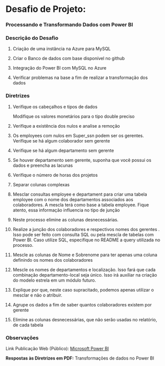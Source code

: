 # Desafio de Projeto:

### Processando e Transformando Dados com Power BI



### Descrição do Desafio

1. Criação de uma instância na Azure para MySQL

2. Criar o Banco de dados com base disponível no github

3. Integração do Power BI com MySQL no Azure

4. Verificar problemas na base a fim de realizar a transformação dos dados
   
   

### Diretrizes

1. Verifique os cabeçalhos e tipos de dados
   
   Modifique os valores monetários para o tipo double preciso

2. Verifique a existência dos nulos e analise a remoção

3. Os employees com nulos em Super_ssn podem ser os gerentes. Verifique se há algum colaborador sem gerente

4. Verifique se há algum departamento sem gerente

5. Se houver departamento sem gerente, suponha que você possui os dados e preencha as lacunas

6. Verifique o número de horas dos projetos

7. Separar colunas complexas

8. Mesclar consultas employee e departament para criar uma tabela employee com o nome dos departamentos associados aos colaboradores. A mescla terá como base a tabela employee. Fique atento, essa informação influencia no tipo de junção

9. Neste processo elimine as colunas desnecessárias.

10. Realize a junção dos colaboradores e respectivos nomes dos gerentes . Isso pode ser feito com consulta SQL ou pela mescla de tabelas com Power BI. Caso utilize SQL, especifique no README a query utilizada no processo.

11. Mescle as colunas de Nome e Sobrenome para ter apenas uma coluna definindo os nomes dos colaboradores

12. Mescle os nomes de departamentos e localização. Isso fará que cada combinação departamento-local seja único. Isso irá auxiliar na criação do modelo estrela em um módulo futuro.

13. Explique por que, neste caso supracitado, podemos apenas utilizar o mesclar e não o atribuir.

14. Agrupe os dados a fim de saber quantos colaboradores existem por gerente

15. Elimine as colunas desnecessárias, que não serão usadas no relatório, de cada tabela
    
    

### Observações

Link Publicação Web (Público): [Microsoft Power BI](https://app.powerbi.com/view?r=eyJrIjoiYjk4MzQzM2UtNGY5Ny00MjYxLTkzZTUtMjI4MDhiMDRmZTY2IiwidCI6IjQ1YTE1N2Q5LWQ5YmItNGUxZC05ODEwLWIyOGM0NGZjMGRkMyJ9)

**Respostas às Diretrizes em PDF:** Transformações de dados no Power BI


